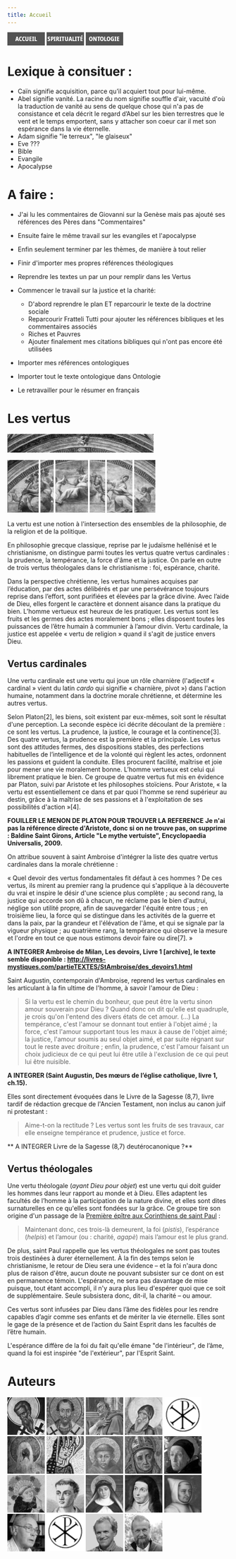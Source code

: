 ```yaml
---
title: Accueil
---
```


[<img src="/images/accueil.png">](/)
[<img src="/images/spiritualite.png">](/pages/spiritualite.html)
[<img src="/images/ontologie.png">](/pages/ontologie.html)




# Lexique à consituer :
- Caïn signifie acquisition, parce qu’il acquiert tout pour lui-même.
- Abel signifie vanité. La racine du nom signifie souffle d'air, vacuité d'où la traduction de vanité au sens de quelque chose qui n'a pas de consistance et cela décrit le regard d’Abel sur les bien terrestres que le vent et le temps emportent, sans y attacher son coeur car il met son espérance dans la vie éternelle.
- Adam signifie "le terreux", "le glaiseux"
- Eve ???
- Bible
- Evangile
- Apocalypse

# A faire :
- J'ai lu les commentaires de Giovanni sur la Genèse mais pas ajouté ses références des Pères dans "Commentaires"
- Ensuite faire le même travail sur les evangiles et l'apocalypse
- Enfin seulement terminer par les thèmes, de manière à tout relier

- Finir d'importer mes propres références théologiques
- Reprendre les textes un par un pour remplir dans les Vertus
- Commencer le travail sur la justice et la charité:
	- D'abord reprendre le plan ET reparcourir le texte de la doctrine sociale
	- Reparcourir Fratteli Tutti pour ajouter les références bibliques et les commentaires associés
	- Riches et Pauvres
	- Ajouter finalement mes citations bibliques qui n'ont pas encore été utilisées

- Importer mes références ontologiques
- Importer tout le texte ontologique dans Ontologie
- Le retravailler pour le résumer en français




# Les vertus

[<img src="/images/justice_raphael.png">](/pages/justice.html)

[<img src="/images/force_raphael.png">](/pages/force.html)
[<img src="/images/charite_raphael.png">](/pages/charite.html)
[<img src="/images/prudence_raphael.png">](/pages/prudence.html)
[<img src="/images/esperance_raphael.png">](/pages/esperance.html)
[<img src="/images/temperance_raphael.png">](/pages/temperance.html)
[<img src="/images/foi_raphael.png">](/pages/foi.html)

La vertu est une notion à l'intersection des ensembles de la philosophie, de la religion et de la politique.

En philosophie grecque classique, reprise par le judaïsme hellénisé et le christianisme, on distingue parmi toutes les vertus quatre vertus cardinales : la prudence, la tempérance, la force d'âme et la justice. On parle en outre de trois vertus théologales dans le christianisme : foi, espérance, charité.

Dans la perspective chrétienne, les vertus humaines acquises par l’éducation, par des actes délibérés et par une persévérance toujours reprise dans l’effort, sont purifiées et élevées par la grâce divine. Avec l’aide de Dieu, elles forgent le caractère et donnent aisance dans la pratique du bien. L’homme vertueux est heureux de les pratiquer. Les vertus sont les fruits et les germes des actes moralement bons ; elles disposent toutes les puissances de l’être humain à communier à l’amour divin. Vertu cardinale, la justice est appelée « vertu de religion » quand il s'agit de justice envers Dieu.

## Vertus cardinales
Une vertu cardinale est une vertu qui joue un rôle charnière (l'adjectif « cardinal » vient du latin *cardo* qui signifie « charnière, pivot ») dans l'action humaine, notamment dans la doctrine morale chrétienne, et détermine les autres vertus.

Selon Platon[2], les biens, soit existent par eux-mêmes, soit sont le résultat d'une perception. La seconde espèce ici décrite découlant de la première : ce sont les vertus. La prudence, la justice, le courage et la continence[3]. Des quatre vertus, la prudence est la première et la principale. Les vertus sont des attitudes fermes, des dispositions stables, des perfections habituelles de l’intelligence et de la volonté qui règlent les actes, ordonnent les passions et guident la conduite. Elles procurent facilité, maîtrise et joie pour mener une vie moralement bonne. L’homme vertueux est celui qui librement pratique le bien. Ce groupe de quatre vertus fut mis en évidence par Platon, suivi par Aristote et les philosophes stoïciens. Pour Aristote, « la vertu est essentiellement ce dans et par quoi l'homme se rend supérieur au destin, grâce à la maîtrise de ses passions et à l'exploitation de ses possibilités d'action »[4].

**FOUILLER LE MENON DE PLATON POUR TROUVER LA REFERENCE**
**Je n'ai pas la référence directe d'Aristote, donc si on ne trouve pas, on supprime : Baldine Saint Girons, Article "Le mythe vertuiste", Encyclopaedia Universalis, 2009.**


On attribue souvent à saint Ambroise d'intégrer la liste des quatre vertus cardinales dans la morale chrétienne :

« Quel devoir des vertus fondamentales fit défaut à ces hommes ? De ces vertus, ils mirent au premier rang la prudence qui s'applique à la découverte du vrai et inspire le désir d'une science plus complète ; au second rang, la justice qui accorde son dû à chacun, ne réclame pas le bien d'autrui, néglige son utilité propre, afin de sauvegarder l'équité entre tous ; en troisième lieu, la force qui se distingue dans les activités de la guerre et dans la paix, par la grandeur et l'élévation de l'âme, et qui se signale par la vigueur physique ; au quatrième rang, la tempérance qui observe la mesure et l'ordre en tout ce que nous estimons devoir faire ou dire[7]. »

**A INTEGRER Ambroise de Milan, Les devoirs, Livre 1 [archive], le texte semble disponible : http://livres-mystiques.com/partieTEXTES/StAmbroise/des_devoirs1.html**

Saint Augustin, contemporain d'Ambroise, reprend les vertus cardinales en les articulant à la fin ultime de l'homme, à savoir l'amour de Dieu :

>Si la vertu est le chemin du bonheur, que peut être la vertu sinon amour souverain pour Dieu ? Quand donc on dit qu'elle est quadruple, je crois qu'on l'entend des divers états de cet amour. (…) La tempérance, c'est l'amour se donnant tout entier à l'objet aimé ; la force, c'est l'amour supportant tous les maux à cause de l'objet aimé; la justice, l'amour soumis au seul objet aimé, et par suite régnant sur tout le reste avec droiture ; enfin, la prudence, c'est l'amour faisant un choix judicieux de ce qui peut lui être utile à l'exclusion de ce qui peut lui être nuisible.


**A INTEGRER (Saint Augustin, Des mœurs de l’église catholique, livre 1, ch.15).**


Elles sont directement évoquées dans le Livre de la Sagesse (8,7), livre tardif de rédaction grecque de l'Ancien Testament, non inclus au canon juif ni protestant :

>Aime-t-on la rectitude ? Les vertus sont les fruits de ses travaux, car elle enseigne tempérance et prudence, justice et force.

** A INTEGRER Livre de la Sagesse (8,7) deutérocanonique ?**



## Vertus théologales
Une vertu théologale (*ayant Dieu pour objet*) est une vertu qui doit guider les hommes dans leur rapport au monde et à Dieu. Elles adaptent les facultés de l’homme à la participation de la nature divine, et elles sont dites surnaturelles en ce qu'elles sont fondées sur la grâce. Ce groupe tire son origine d'un passage de la [Première épître aux Corinthiens de saint Paul](/pages/nouveautestament.html#1corinthiens-13-1-1) :

> Maintenant donc, ces trois-là demeurent, la foi (*pistis*), l’espérance (*helpis*) et l’amour (ou : charité, *agapè*) mais l’amour est le plus grand.

De plus, saint Paul rappelle que les vertus théologales ne sont pas toutes trois destinées à durer éternellement. À la fin des temps selon le christianisme, le retour de Dieu sera une évidence – et la foi n'aura donc plus de raison d'être, aucun doute ne pouvant subsister sur ce dont on est en permanence témoin. L'espérance, ne sera pas davantage de mise puisque, tout étant accompli, il n'y aura plus lieu d'espérer quoi que ce soit de supplémentaire. Seule subsistera donc, dit-il, la charité – ou amour.

Ces vertus sont infusées par Dieu dans l’âme des fidèles pour les rendre capables d’agir comme ses enfants et de mériter la vie éternelle. Elles sont le gage de la présence et de l’action du Saint Esprit dans les facultés de l’être humain.

L'espérance diffère de la foi du fait qu'elle émane "de l'intérieur", de l’âme, quand la foi est inspirée "de l'extérieur", par l'Esprit Saint.





# Auteurs

[<img src="/images/gregoiredenysse.png">](/references/gregoiredenysse.md)
[<img src="/images/jeanchrysostome.png">](/references/jeanchrysostome.md)
[<img src="/images/augustindhippone.png">](/references/augustindhippone.md)
[<img src="/images/symeonlenouveautheologien.png">](/references/symeonlenouveautheologien.md)
[<img src="/images/nopicture.png">](/references/basiledeseleucie.md)
[<img src="/images/macairedescete.png">](/references/macairedescete.md)
[<img src="/images/hildegardedebingen.png">](/references/hildegardedebingen.md)
[<img src="/images/francoisdassise.png">](/references/francoisdassise.md)
[<img src="/images/bonaventuredebagnoregio.png">](/references/bonaventuredebagnoregio.md)
[<img src="/images/eckhartdehochheim.png">](/references/eckhartdehochheim.md)
[<img src="/images/henrisuso.png">](/references/henrisuso.md)
[<img src="/images/jeantauler.png">](/references/jeantauler.md)
[<img src="/images/catherinedesienne.png">](/references/catherinedesienne.md)
[<img src="/images/theresedavila.png">](/references/theresedavila.md)
[<img src="/images/lanspergius.png">](/references/lanspergius.md)
[<img src="/images/philippesellier.png">](/references/philippesellier.md)
[<img src="/images/nopicture.png">](/references/henrydumery.md)
[<img src="/images/danielmaurin.png">](/references/danielmaurin.md)
[<img src="/images/jeanyvesleloup.png">](/references/jeanyvesleloup.md)









